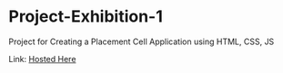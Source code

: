 # Project-Exhibition-1
 Project for Creating a Placement Cell Application using HTML, CSS, JS

 Link: [Hosted Here](https://shrey5908hostedplacementcellapplicationf.onrender.com)
